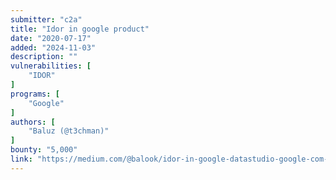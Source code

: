 ```yaml
---
submitter: "c2a"
title: "Idor in google product"
date: "2020-07-17"
added: "2024-11-03"
description: ""
vulnerabilities: [
    "IDOR"
]
programs: [
    "Google"
]
authors: [
    "Baluz (@t3chman)"
]
bounty: "5,000"
link: "https://medium.com/@balook/idor-in-google-datastudio-google-com-f2fa51b763de"
---
```




